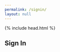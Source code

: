 ```yaml
---
permalink: /signin/
layout: null
---
```

 {% include head.html %}
<script src="https://cdn.firebase.com/libs/firebaseui/4.1.0/firebaseui.js"></script>
<link type="text/css" rel="stylesheet" href="https://cdn.firebase.com/libs/firebaseui/4.1.0/firebaseui.css" />
<script src="{{ '/assets/js/signin.js' | absolute_url}}"></script>
<section id="1" class="wrapper style1 special">
	<h2>Sign In</h2>
  <div id="firebaseui-auth-container"></div>
</section>
